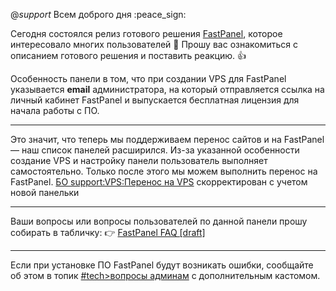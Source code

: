 
@*support*  Всем доброго дня :peace_sign:

Сегодня состоялся релиз готового решения [FastPanel](https://beget.com/ru/cloud/marketplace/fastpanel), которое интересовало многих пользователей :tada: Прошу вас ознакомиться с описанием готового решения и поставить реакцию. 👍

Особенность панели в том, что при создании VPS для FastPanel указывается **email** администратора, на который отправляется ссылка на личный кабинет FastPanel и выпускается бесплатная лицензия для начала работы с ПО.
* * *

Это значит, что теперь мы поддерживаем перенос сайтов и на FastPanel — наш список панелей расширился.
Из-за указанной особенности создание VPS и настройку панели пользователь выполняет самостоятельно. Только после этого мы можем выполнить перенос на FastPanel. 
[БО support:VPS:Перенос на VPS](https://support.beget.ru/questions/view?id=993) скорректирован с учетом новой панельки 
* * *

Ваши вопросы или вопросы пользователей по данной панели прошу собирать в табличку:
👉 [FastPanel FAQ [draft]](https://confluence.beget.ru/pages/viewpage.action?pageId=189335744)
* * *

Если при установке ПО FastPanel будут возникать ошибки, сообщайте об этом в топик
[#tech>вопросы админам](https://zulip.beget.ru/#narrow/stream/124-tech/topic/.D0.B2.D0.BE.D0.BF.D1.80.D0.BE.D1.81.D1.8B.20.D0.B0.D0.B4.D0.BC.D0.B8.D0.BD.D0.B0.D0.BC) с дополнительным кастомом.

